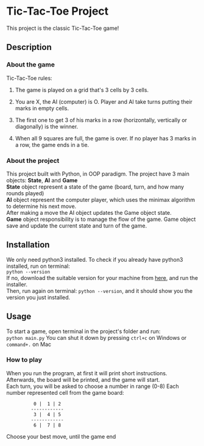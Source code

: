 # Tic-Tac-Toe Project 
This project is the classic Tic-Tac-Toe game!

## Description
### About the game
Tic-Tac-Toe rules:
1. The game is played on a grid that's 3 cells by 3 cells.

2. You are X, the AI (computer) is O. Player and AI take turns putting their marks in empty cells.

3. The first one to get 3 of his marks in a row (horizontally, vertically or diagonally) is the winner.

4. When all 9 squares are full, the game is over. If no player has 3 marks in a row, the game ends in a tie.
### About the project
This project built with Python, in OOP paradigm. 
The project have 3 main objects: **State**, **AI** and **Game**  
**State** object represent a state of the game (board, turn, and how many rounds played)  
**AI** object represent the computer player, which uses the minimax algorithm to determine his next move.  
After making a move the AI object updates the Game object state.  
**Game** object responsibility is to manage the flow of the game. Game object save and update the current state and turn of the game.


## Installation
We only need python3 installed.
To check if you already have python3 installed, run on terminal:  
`python --version`  
If no, download the suitable version for your machine from [here](https://www.python.org/downloads/), and run the installer.  
Then, run again on terminal: `python --version`, and it should show you the version you just installed.


## Usage
To start a game, open terminal in the project's folder and run:  
`python main.py`
You can shut it down by pressing `ctrl+c` on Windows or `command+.` on Mac 
### How to play
When you run the program, at first it will print short instructions.  
Afterwards, the board will be printed, and the game will start.  
Each turn, you will be asked to choose a number in range (0-8)
Each number represented cell from the game board:  

              0 |  1 | 2  
             ------------
              3 |  4 | 5  
             ------------
              6 |  7 | 8   

Choose your best move, until the game end
